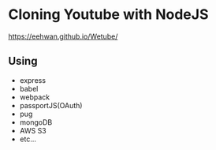 # Cloning Youtube with NodeJS

https://eehwan.github.io/Wetube/
## Using
- express
- babel
- webpack
- passportJS(OAuth)
- pug
- mongoDB
- AWS S3
- etc...
